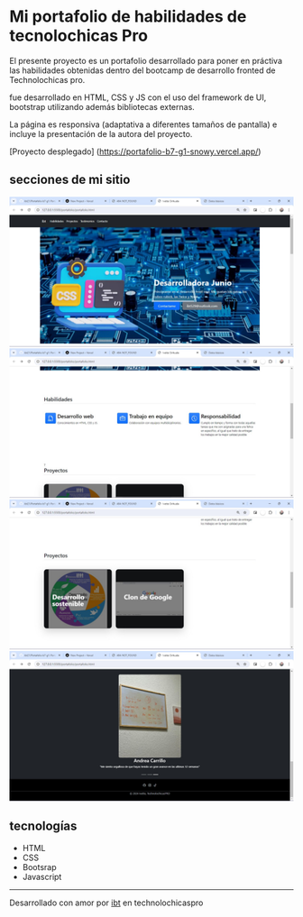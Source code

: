 # Mi portafolio de habilidades de tecnolochicas Pro 

El presente proyecto es un portafolio desarrollado para poner en práctiva las habilidades obtenidas dentro del bootcamp de desarrollo fronted de Technolochicas pro.

fue desarrollado en HTML, CSS y JS con el uso del framework de UI, bootstrap utilizando además bibliotecas externas.

La página es responsiva (adaptativa a diferentes tamaños de pantalla) e incluye la presentación de la autora del proyecto.

[Proyecto desplegado] (https://portafolio-b7-g1-snowy.vercel.app/)

## secciones de mi sitio

![Presentación](assets/readme/presentacion.jpeg)
![Habilidades](assets/readme/habilidades.jpeg)
![Proyectos](assets/readme/proyectos.jpeg)
![carrusel y footer](assets/readme/carruselyfooter.jpeg)

## tecnologías

* HTML
* CSS
* Bootsrap
* Javascript

---

Desarrollado con amor por [ibt](https://www.instagram.com/gatodurazon/) en technolochicaspro 
